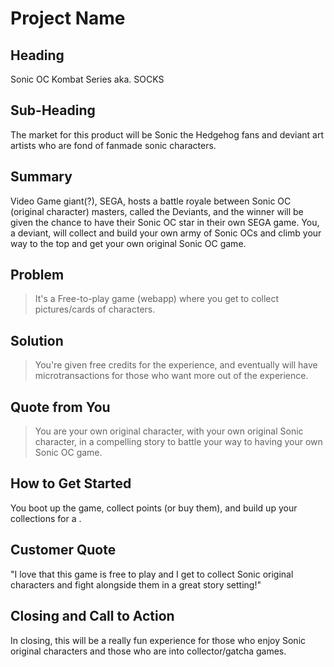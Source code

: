 # Project Name #

<!-- 
> This material was originally posted [here](http://www.quora.com/What-is-Amazons-approach-to-product-development-and-product-management). It is reproduced here for posterities sake.

There is an approach called "working backwards" that is widely used at Amazon. They work backwards from the customer, rather than starting with an idea for a product and trying to bolt customers onto it. While working backwards can be applied to any specific product decision, using this approach is especially important when developing new products or features.

For new initiatives a product manager typically starts by writing an internal press release announcing the finished product. The target audience for the press release is the new/updated product's customers, which can be retail customers or internal users of a tool or technology. Internal press releases are centered around the customer problem, how current solutions (internal or external) fail, and how the new product will blow away existing solutions.

If the benefits listed don't sound very interesting or exciting to customers, then perhaps they're not (and shouldn't be built). Instead, the product manager should keep iterating on the press release until they've come up with benefits that actually sound like benefits. Iterating on a press release is a lot less expensive than iterating on the product itself (and quicker!).

If the press release is more than a page and a half, it is probably too long. Keep it simple. 3-4 sentences for most paragraphs. Cut out the fat. Don't make it into a spec. You can accompany the press release with a FAQ that answers all of the other business or execution questions so the press release can stay focused on what the customer gets. My rule of thumb is that if the press release is hard to write, then the product is probably going to suck. Keep working at it until the outline for each paragraph flows. 

Oh, and I also like to write press-releases in what I call "Oprah-speak" for mainstream consumer products. Imagine you're sitting on Oprah's couch and have just explained the product to her, and then you listen as she explains it to her audience. That's "Oprah-speak", not "Geek-speak".

Once the project moves into development, the press release can be used as a touchstone; a guiding light. The product team can ask themselves, "Are we building what is in the press release?" If they find they're spending time building things that aren't in the press release (overbuilding), they need to ask themselves why. This keeps product development focused on achieving the customer benefits and not building extraneous stuff that takes longer to build, takes resources to maintain, and doesn't provide real customer benefit (at least not enough to warrant inclusion in the press release).
 -->
 
## Heading ##
  <!-- > Name the product in a way the reader (i.e. your target customers) will understand. -->
  Sonic OC Kombat Series aka. SOCKS

## Sub-Heading ##
  <!-- > Describe who the market for the product is and what benefit they get. One sentence only underneath the title. -->
  The market for this product will be Sonic the Hedgehog fans and deviant art artists who are fond of fanmade sonic characters.

## Summary ##
  <!-- > Give a summary of the product and the benefit. Assume the reader will not read anything else so make this paragraph good. -->
  Video Game giant(?), SEGA, hosts a battle royale between Sonic OC (original character) masters, called the Deviants, 
  and the winner will be given the chance to have their Sonic OC star in their own SEGA game. 
  You, a deviant, will collect and build your own army of Sonic OCs and climb your way to the top and get your own original Sonic OC game.

## Problem ##
  <!-- > Describe the problem your product solves. -->
  >It's a Free-to-play game (webapp) where you get to collect pictures/cards of characters.

## Solution ##
  <!-- > Describe how your product elegantly solves the problem. -->
  >You're given free credits for the experience, and eventually will have microtransactions for those who want more out of the experience.

## Quote from You ##
  <!-- > A quote from a spokesperson in your company. -->
  >You are your own original character, with your own original Sonic character, in a compelling story to battle your way to having your own Sonic OC game. 

## How to Get Started ##
  <!-- > Describe how easy it is to get started. -->
  You boot up the game, collect points (or buy them), and build up your collections for a .

## Customer Quote ##
  <!-- > Provide a quote from a hypothetical customer that describes how they experienced the benefit. -->
  "I love that this game is free to play and I get to collect Sonic original characters and fight alongside them in a great story setting!"

## Closing and Call to Action ##
  <!-- > Wrap it up and give pointers where the reader should go next. -->
  In closing, this will be a really fun experience for those who enjoy Sonic original characters and those who are into collector/gatcha games.